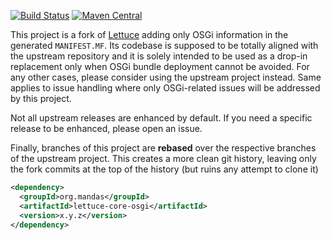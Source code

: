 [![Build Status](https://travis-ci.com/dmandalidis/lettuce-core-osgi.svg)](https://travis-ci.com/dmandalidis/lettuce-core-osgi)
[![Maven Central](https://img.shields.io/maven-central/v/org.mandas/lettuce-core-osgi.svg)](https://search.maven.org/#search%7Cga%7C1%7Cg%3A%22org.mandas%22%20lettuce-core-osgi)

This project is a fork of [Lettuce](https://github.com/lettuce-io/lettuce-core) adding only OSGi information in the
generated `MANIFEST.MF`. Its codebase is supposed to be totally aligned with the upstream repository and it is solely intended
to be used as a drop-in replacement only when OSGi bundle deployment cannot be avoided. For any other cases, please
consider using the upstream project instead. Same applies to issue handling where only OSGi-related issues will be addressed
by this project.

Not all upstream releases are enhanced by default. If you need a specific release to be enhanced, please open an issue.

Finally, branches of this project are **rebased** over the respective branches of the upstream project. This creates
a more clean git history, leaving only the fork commits at the top of the history (but ruins any attempt to clone it)

```xml
<dependency>
  <groupId>org.mandas</groupId>
  <artifactId>lettuce-core-osgi</artifactId>
  <version>x.y.z</version>
</dependency>
```